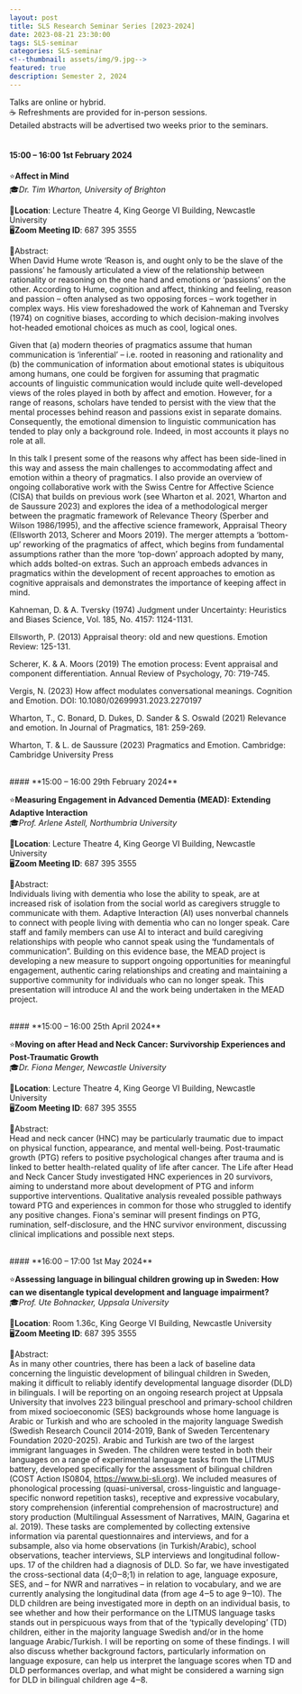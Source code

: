 ```yaml
---
layout: post
title: SLS Research Seminar Series [2023-2024]
date: 2023-08-21 23:30:00
tags: SLS-seminar
categories: SLS-seminar
<!--thumbnail: assets/img/9.jpg-->
featured: true
description: Semester 2, 2024
---
```


Talks are online or hybrid.  
☕ Refreshments are provided for in-person sessions.   
Detailed abstracts will be advertised two weeks prior to the seminars.  
<br>


#### **15:00 – 16:00 1st February 2024**

⭐**Affect in Mind**  
🎓*Dr. Tim Wharton, University of Brighton*  

📍**Location**: Lecture Theatre 4, King George VI Building, Newcastle University  
🖥️**Zoom Meeting ID**: 687 395 3555  
  
📃Abstract:  
When David Hume wrote ‘Reason is, and ought only to be the slave of the passions’ he famously articulated a view of the relationship between rationality or reasoning on the one hand and emotions or ‘passions’ on the other. According to Hume, cognition and affect, thinking and feeling, reason and passion – often analysed as two opposing forces – work together in complex ways. His view foreshadowed the work of Kahneman and Tversky (1974) on cognitive biases, according to which decision-making involves hot-headed emotional choices as much as cool, logical ones.

Given that (a) modern theories of pragmatics assume that human communication is ‘inferential’ – i.e. rooted in reasoning and rationality and (b) the communication of information about emotional states is ubiquitous among humans, one could be forgiven for assuming that pragmatic accounts of linguistic communication would include quite well-developed views of the roles played in both by affect and emotion. However, for a range of reasons, scholars have tended to persist with the view that the mental processes behind reason and passions exist in separate domains. Consequently, the emotional dimension to linguistic communication has tended to play only a background role. Indeed, in most accounts it plays no role at all.

In this talk I present some of the reasons why affect has been side-lined in this way and assess the main challenges to accommodating affect and emotion within a theory of pragmatics. I also provide an overview of ongoing collaborative work with the Swiss Centre for Affective Science (CISA) that builds on previous work (see Wharton et al. 2021, Wharton and de Saussure 2023) and explores the idea of a methodological merger between the pragmatic framework of Relevance Theory (Sperber and Wilson 1986/1995), and the affective science framework, Appraisal Theory (Ellsworth 2013, Scherer and Moors 2019). The merger attempts a ‘bottom-up’ reworking of the pragmatics of affect, which begins from fundamental assumptions rather than the more ‘top-down’ approach adopted by many, which adds bolted-on extras. Such an approach embeds advances in pragmatics within the development of recent approaches to emotion as cognitive appraisals and demonstrates the importance of keeping affect in mind.

Kahneman, D. & A. Tversky (1974) Judgment under Uncertainty: Heuristics and Biases Science, Vol. 185, No. 4157: 1124-1131.

Ellsworth, P. (2013) Appraisal theory: old and new questions. Emotion Review: 125-131.

Scherer, K. & A. Moors (2019) The emotion process: Event appraisal and component differentiation. Annual Review of Psychology, 70: 719-745.

Vergis, N. (2023) How affect modulates conversational meanings. Cognition and Emotion. DOI: 10.1080/02699931.2023.2270197

Wharton, T., C. Bonard, D. Dukes, D. Sander & S. Oswald (2021) Relevance and emotion. In Journal of Pragmatics, 181: 259-269.

Wharton, T. & L. de Saussure (2023) Pragmatics and Emotion. Cambridge: Cambridge University Press



<br>
#### **15:00 – 16:00 29th February 2024**

⭐**Measuring Engagement in Advanced Dementia (MEAD): Extending Adaptive Interaction**    
🎓*Prof. Arlene Astell, Northumbria University*   

📍**Location**: Lecture Theatre 4, King George VI Building, Newcastle University  
🖥️**Zoom Meeting ID**: 687 395 3555  
  
📃Abstract:     
Individuals living with dementia who lose the ability to speak, are at increased risk of isolation from the social world as caregivers struggle to communicate with them. Adaptive Interaction (AI) uses nonverbal channels to connect with people living with dementia who can no longer speak. Care staff and family members can use AI to interact and build caregiving relationships with people who cannot speak using the ‘fundamentals of communication”. Building on this evidence base, the MEAD project is developing a new measure to support ongoing opportunities for meaningful engagement, authentic caring relationships and creating and maintaining a supportive community for individuals who can no longer speak. This presentation will introduce AI and the work being undertaken in the MEAD project.

<br>
#### **15:00 – 16:00 25th April 2024**  

⭐**Moving on after Head and Neck Cancer: Survivorship Experiences and Post-Traumatic Growth**  
🎓*Dr. Fiona Menger, Newcastle University*  

📍**Location**: Lecture Theatre 4, King George VI Building, Newcastle University  
🖥️**Zoom Meeting ID**: 687 395 3555  
  
📃Abstract:  
Head and neck cancer (HNC) may be particularly traumatic due to impact on physical function, appearance, and mental well-being. Post-traumatic growth (PTG) refers to positive psychological changes after trauma and is linked to better health-related quality of life after cancer. The Life after Head and Neck Cancer Study investigated HNC experiences in 20 survivors, aiming to understand more about development of PTG and inform supportive interventions. Qualitative analysis revealed possible pathways toward PTG and experiences in common for those who struggled to identify any positive changes. Fiona's seminar will present findings on PTG, rumination, self-disclosure, and the HNC survivor environment, discussing clinical implications and possible next steps.

<br>
#### **16:00 – 17:00 1st May 2024**  

⭐**Assessing language in bilingual children growing up in Sweden: How can we disentangle typical development and language impairment?**  
🎓*Prof. Ute Bohnacker, Uppsala University*  

📍**Location**: Room 1.36c, King George VI Building, Newcastle University  
🖥️**Zoom Meeting ID**: 687 395 3555  
  
📃Abstract:  
As in many other countries, there has been a lack of baseline data concerning the linguistic development of bilingual children in Sweden, making it difficult to reliably identify developmental language disorder (DLD) in bilinguals. I will be reporting on an ongoing research project at Uppsala University that involves 223 bilingual preschool and primary-school children from mixed socioeconomic (SES) backgrounds whose home language is Arabic or Turkish and who are schooled in the majority language Swedish (Swedish Research Council 2014-2019, Bank of Sweden Tercentenary Foundation 2020-2025). Arabic and Turkish are two of the largest immigrant languages in Sweden. The children were tested in both their languages on a range of experimental language tasks from the LITMUS battery, developed specifically for the assessment of bilingual children (COST Action IS0804, https://www.bi-sli.org). We included measures of phonological processing (quasi-universal, cross-linguistic and language-specific nonword repetition tasks), receptive and expressive vocabulary, story comprehension (inferential comprehension of macrostructure) and story production (Multilingual Assessment of Narratives, MAIN, Gagarina et al. 2019). These tasks are complemented by collecting extensive information via parental questionnaires and interviews, and for a subsample, also via home observations (in Turkish/Arabic), school observations, teacher interviews, SLP interviews and longitudinal follow-ups. 17 of the children had a diagnosis of DLD. So far, we have investigated the cross-sectional data (4;0‒8;1) in relation to age, language exposure, SES, and – for NWR and narratives – in relation to vocabulary, and we are currently analysing the longitudinal data (from age 4‒5 to age 9‒10). The DLD children are being investigated more in depth on an individual basis, to see whether and how their performance on the LITMUS language tasks stands out in perspicuous ways from that of the ‘typically developing’ (TD) children, either in the majority language Swedish and/or in the home language Arabic/Turkish. I will be reporting on some of these findings. I will also discuss whether background factors, particularly information on language exposure, can help us interpret the language scores when TD and DLD performances overlap, and what might be considered a warning sign for DLD in bilingual children age 4‒8.
